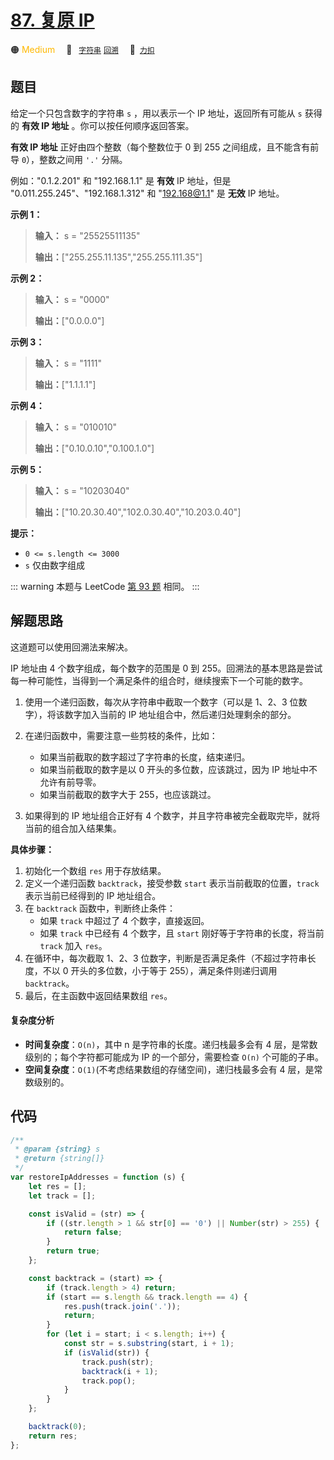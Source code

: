 # [87. 复原 IP](https://2xiao.github.io/leetcode-js/offer2/jz_offer_II_087.html)

🟠 <font color=#ffb800>Medium</font>&emsp; 🔖&ensp; [`字符串`](/tag/string.md) [`回溯`](/tag/backtracking.md)&emsp; 🔗&ensp;[`力扣`](https://leetcode.cn/problems/0on3uN)

## 题目

给定一个只包含数字的字符串 `s` ，用以表示一个 IP 地址，返回所有可能从 `s` 获得的 **有效 IP 地址** 。你可以按任何顺序返回答案。

**有效 IP 地址** 正好由四个整数（每个整数位于 0 到 255 之间组成，且不能含有前导 `0`），整数之间用 `'.'` 分隔。

例如："0.1.2.201" 和 "192.168.1.1" 是 **有效** IP 地址，但是
"0.011.255.245"、"192.168.1.312" 和 "192.168@1.1" 是 **无效** IP 地址。

**示例 1：**

> **输入：** s = "25525511135"
>
> **输出：**["255.255.11.135","255.255.111.35"]

**示例 2：**

> **输入：** s = "0000"
>
> **输出：**["0.0.0.0"]

**示例 3：**

> **输入：** s = "1111"
>
> **输出：**["1.1.1.1"]

**示例 4：**

> **输入：** s = "010010"
>
> **输出：**["0.10.0.10","0.100.1.0"]

**示例 5：**

> **输入：** s = "10203040"
>
> **输出：**["10.20.30.40","102.0.30.40","10.203.0.40"]

**提示：**

- `0 <= s.length <= 3000`
- `s` 仅由数字组成

::: warning
本题与 LeetCode [第 93 题](../problem/0093.md) 相同。
:::

## 解题思路

这道题可以使用回溯法来解决。

IP 地址由 4 个数字组成，每个数字的范围是 0 到 255。回溯法的基本思路是尝试每一种可能性，当得到一个满足条件的组合时，继续搜索下一个可能的数字。

1. 使用一个递归函数，每次从字符串中截取一个数字（可以是 1、2、3 位数字），将该数字加入当前的 IP 地址组合中，然后递归处理剩余的部分。

2. 在递归函数中，需要注意一些剪枝的条件，比如：

   - 如果当前截取的数字超过了字符串的长度，结束递归。
   - 如果当前截取的数字是以 0 开头的多位数，应该跳过，因为 IP 地址中不允许有前导零。
   - 如果当前截取的数字大于 255，也应该跳过。

3. 如果得到的 IP 地址组合正好有 4 个数字，并且字符串被完全截取完毕，就将当前的组合加入结果集。

**具体步骤：**

1. 初始化一个数组 `res` 用于存放结果。
2. 定义一个递归函数 `backtrack`，接受参数 `start` 表示当前截取的位置，`track` 表示当前已经得到的 IP 地址组合。
3. 在 `backtrack` 函数中，判断终止条件：
   - 如果 `track` 中超过了 4 个数字，直接返回。
   - 如果 `track` 中已经有 4 个数字，且 `start` 刚好等于字符串的长度，将当前 `track` 加入 `res`。
4. 在循环中，每次截取 1、2、3 位数字，判断是否满足条件（不超过字符串长度，不以 0 开头的多位数，小于等于 255），满足条件则递归调用 `backtrack`。
5. 最后，在主函数中返回结果数组 `res`。

#### 复杂度分析

- **时间复杂度**：`O(n)`，其中 n 是字符串的长度。递归栈最多会有 4 层，是常数级别的；每个字符都可能成为 IP 的一个部分，需要检查 `O(n)` 个可能的子串。
- **空间复杂度**：`O(1)`(不考虑结果数组的存储空间)，递归栈最多会有 4 层，是常数级别的。

## 代码

```javascript
/**
 * @param {string} s
 * @return {string[]}
 */
var restoreIpAddresses = function (s) {
	let res = [];
	let track = [];

	const isValid = (str) => {
		if ((str.length > 1 && str[0] == '0') || Number(str) > 255) {
			return false;
		}
		return true;
	};

	const backtrack = (start) => {
		if (track.length > 4) return;
		if (start == s.length && track.length == 4) {
			res.push(track.join('.'));
			return;
		}
		for (let i = start; i < s.length; i++) {
			const str = s.substring(start, i + 1);
			if (isValid(str)) {
				track.push(str);
				backtrack(i + 1);
				track.pop();
			}
		}
	};

	backtrack(0);
	return res;
};
```
